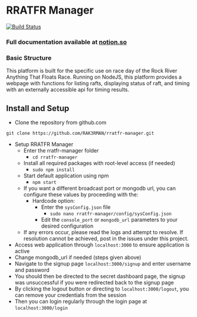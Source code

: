 # RRATFR Manager
[![Build Status](https://travis-ci.org/RAK3RMAN/rratfr-manager.svg?branch=master)](https://travis-ci.org/RAK3RMAN/rratfr-manager)

### Full documentation available at [notion.so](https://www.notion.so/a41e54eb6c05450b9d0787a8c5d98928?v=aa4705b0b97442f68cd8ff68766ac138)

### Basic Structure
This platform is built for the specific use on race day of the Rock River Anything That Floats Race. Running on NodeJS, this platform provides a webpage with functions for listing rafts, displaying status of raft, and timing with an externally accessible api for timing results.

## Install and Setup
- Clone the repository from github.com
```
git clone https://github.com/RAK3RMAN/rratfr-manager.git
```
- Setup RRATFR Manager
    - Enter the rratfr-manager folder
        - `cd rratfr-manager`
    - Install all required packages with root-level access (if needed)
        - `sudo npm install`    
    - Start default application using npm
        - `npm start`
    - If you want a different broadcast port or mongodb url, you can configure these values by proceeding with the:
        - Hardcode option:
            - Enter the `sysConfig.json` file
                - `sudo nano rratfr-manager/config/sysConfig.json`
            - Edit the `console_port` or `mongodb_url` parameters to your desired configuration
    - If any errors occur, please read the logs and attempt to resolve. If resolution cannot be achieved, post in the issues under this project. 
- Access web application through `localhost:3000` to ensure application is active
- Change mongodb_url if needed (steps given above)
- Navigate to the signup page `localhost:3000/signup` and enter username and password
- You should then be directed to the secret dashboard page, the signup was unsuccessful if you were redirected back to the signup page
- By clicking the logout button or directing to `localhost:3000/logout`, you can remove your credentials from the session
- Then you can login regularly through the login page at `localhost:3000/login`
